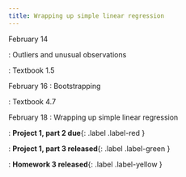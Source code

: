 ```yaml
---
title: Wrapping up simple linear regression
---
```


February 14

: Outliers and unusual observations

: Textbook 1.5


February 16
: Bootstrapping

: Textbook 4.7

February 18
: Wrapping up simple linear regression

: **Project 1, part 2 due**{: .label .label-red }

: **Project 1, part 3 released**{: .label .label-green }

: **Homework 3 released**{: .label .label-yellow }